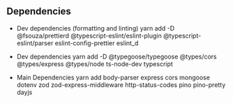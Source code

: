 ## Dependencies

- Dev dependencies (formatting and linting)
  yarn add -D @fsouza/prettierd @typescript-eslint/eslint-plugin @typescript-eslint/parser eslint-config-prettier eslint_d

- Dev dependencies
  yarn add -D @typegoose/typegoose @types/cors @types/express @types/node ts-node-dev typescript

- Main Dependencies
  yarn add body-parser express cors mongoose dotenv zod zod-express-middleware http-status-codes pino pino-pretty dayjs
